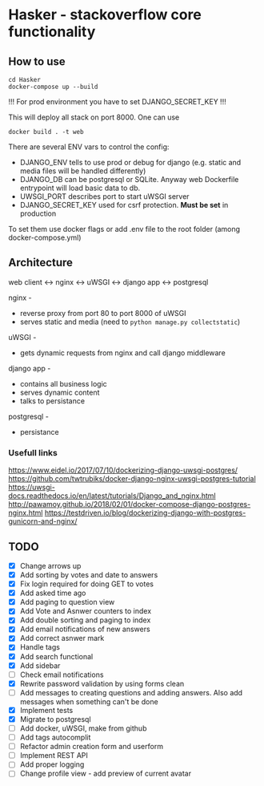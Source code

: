 # Hasker - stackoverflow core functionality

## How to use

```shell
cd Hasker
docker-compose up --build
```

!!! For prod environment you have to set DJANGO_SECRET_KEY !!!

This will deploy all stack on port 8000. One can use

```shell
docker build . -t web
```

There are several ENV vars to control the config:

- DJANGO_ENV tells to use prod or debug for django (e.g. static and media files will be handled differently)
- DJANGO_DB can be postgresql or SQLite. Anyway web Dockerfile entrypoint will load basic data to db.
- UWSGI_PORT describes port to start uWSGI server
- DJANGO_SECRET_KEY used for csrf protection. **Must be set** in production

To set them use docker flags or add .env file to the root folder (among docker-compose.yml)

## Architecture

web client <-> nginx <-> uWSGI <-> django app <-> postgresql

nginx -

- reverse proxy from port 80 to port 8000 of uWSGI
- serves static and media (need to ```python manage.py collectstatic```)

uWSGI -

- gets dynamic requests from nginx and call django middleware

django app -

- contains all business logic
- serves dynamic content
- talks to persistance

postgresql -

- persistance

### Usefull links

<https://www.eidel.io/2017/07/10/dockerizing-django-uwsgi-postgres/>
<https://github.com/twtrubiks/docker-django-nginx-uwsgi-postgres-tutorial>
<https://uwsgi-docs.readthedocs.io/en/latest/tutorials/Django_and_nginx.html>
<http://pawamoy.github.io/2018/02/01/docker-compose-django-postgres-nginx.html>
<https://testdriven.io/blog/dockerizing-django-with-postgres-gunicorn-and-nginx/>

## TODO

- [x] Change arrows up
- [x] Add sorting by votes and date to answers
- [x] Fix login required for doing GET to votes
- [x] Add asked time ago
- [x] Add paging to question view
- [x] Add Vote and Asnwer counters to index
- [x] Add double sorting and paging to index
- [x] Add email notifications of new answers
- [x] Add correct asnwer mark
- [x] Handle tags
- [x] Add search functional
- [x] Add sidebar
- [ ] Check email notifications
- [x] Rewrite password validation by using forms clean
- [ ] Add messages to creating questions and adding answers. Also add messages when something can't be done
- [x] Implement tests
- [x] Migrate to postgresql
- [ ] Add docker, uWSGI, make from github
- [ ] Add tags autocomplit
- [ ] Refactor admin creation form and userform
- [ ] Implement REST API
- [ ] Add proper logging
- [ ] Change profile view - add preview of current avatar
